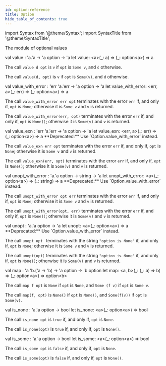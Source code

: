 ```yaml
---
id: option-reference
title: Option
hide_table_of_contents: true
---
```

import Syntax from '@theme/Syntax';
import SyntaxTitle from '@theme/SyntaxTitle';


The module of optional values


<SyntaxTitle syntax="cameligo">
val value : &#39;a.&#39;a -&gt; &#39;a option -&gt; &#39;a
</SyntaxTitle>
<SyntaxTitle syntax="jsligo">
let value: &lt;a&gt;(&#95;: a) =&gt; (&#95;: option&lt;a&gt;) =&gt; a
</SyntaxTitle>
<Syntax syntax="cameligo">

The call `value d opt` is `v` if `opt` is `Some v`, and `d`
    otherwise.

</Syntax>

<Syntax syntax="jsligo">

The call `value(d, opt)` is `v` if `opt` is `Some(v)`, and `d`
    otherwise.

</Syntax>


<SyntaxTitle syntax="cameligo">
val value&#95;with&#95;error : &#39;err &#39;a.&#39;err -&gt; &#39;a option -&gt; &#39;a
</SyntaxTitle>
<SyntaxTitle syntax="jsligo">
let value&#95;with&#95;error: &lt;err, a&gt;(&#95;: err) =&gt; (&#95;: option&lt;a&gt;) =&gt; a
</SyntaxTitle>
<Syntax syntax="cameligo">

The call `value_with_error err opt` terminates with the error
    `err` if, and only if, `opt` is `None`; otherwise it is `Some v`
    and `v` is returned.

</Syntax>

<Syntax syntax="jsligo">

The call `value_with_error(err, opt)` terminates with the error
    `err` if, and only if, `opt` is `None()`; otherwise it is `Some(v)`
    and `v` is returned.

</Syntax>


<SyntaxTitle syntax="cameligo">
val value&#95;exn : &#39;err &#39;a.&#39;err -&gt; &#39;a option -&gt; &#39;a
</SyntaxTitle>
<SyntaxTitle syntax="jsligo">
let value&#95;exn: &lt;err, a&gt;(&#95;: err) =&gt; (&#95;: option&lt;a&gt;) =&gt; a
</SyntaxTitle>
**Deprecated:** Use `Option.value_with_error` instead.

<Syntax syntax="cameligo">

The call `value_exn err opt` terminates with the error `err` if,
    and only if, `opt` is `None`; otherwise it is `Some v` and `v` is
    returned.

</Syntax>

<Syntax syntax="jsligo">

The call `value_exn(err, opt)` terminates with the error `err` if,
    and only if, `opt` is `None()`; otherwise it is `Some(v)` and `v` is
    returned.

</Syntax>


<SyntaxTitle syntax="cameligo">
val unopt&#95;with&#95;error : &#39;a.&#39;a option -&gt; string -&gt; &#39;a
</SyntaxTitle>
<SyntaxTitle syntax="jsligo">
let unopt&#95;with&#95;error: &lt;a&gt;(&#95;: option&lt;a&gt;) =&gt; (&#95;: string) =&gt; a
</SyntaxTitle>
**Deprecated:** Use `Option.value_with_error` instead.

<Syntax syntax="cameligo">

The call `unopt_with_error opt err` terminates with the error
    `err` if, and only if, `opt` is `None`; otherwise it is `Some v`
    and `v` is returned.

</Syntax>

<Syntax syntax="jsligo">

The call `unopt_with_error(opt, err)` terminates with the error
    `err` if, and only if, `opt` is `None()`; otherwise it is
    `Some(v)` and `v` is returned.

</Syntax>


<SyntaxTitle syntax="cameligo">
val unopt : &#39;a.&#39;a option -&gt; &#39;a
</SyntaxTitle>
<SyntaxTitle syntax="jsligo">
let unopt: &lt;a&gt;(&#95;: option&lt;a&gt;) =&gt; a
</SyntaxTitle>
**Deprecated:** Use `Option.value_with_error` instead.

<Syntax syntax="cameligo">

The call `unopt opt ` terminates with the string
    `"option is None"` if, and only if, `opt` is `None`; otherwise it is
    `Some v` and `v` is returned.

</Syntax>

<Syntax syntax="jsligo">

The call `unopt(opt)` terminates with the string
    `"option is None"` if, and only if, `opt` is `None()`; otherwise it is
    `Some(v)` and `v` is returned.

</Syntax>


<SyntaxTitle syntax="cameligo">
val map : &#39;a &#39;b.(&#39;a -&gt; &#39;b) -&gt; &#39;a option -&gt; &#39;b option
</SyntaxTitle>
<SyntaxTitle syntax="jsligo">
let map: &lt;a, b&gt;(&#95;: (&#95;: a) =&gt; b) =&gt; (&#95;: option&lt;a&gt;) =&gt; option&lt;b&gt;
</SyntaxTitle>
<Syntax syntax="cameligo">

The call `map f opt` is `None` if `opt` is `None`, and
    `Some (f v)` if `opt` is `Some v`.

</Syntax>

<Syntax syntax="jsligo">

The call `map(f, opt)` is `None()` if `opt` is `None()`, and
    `Some(f(v))` if `opt` is `Some(v)`.

</Syntax>


<SyntaxTitle syntax="cameligo">
val is&#95;none : &#39;a.&#39;a option -&gt; bool
</SyntaxTitle>
<SyntaxTitle syntax="jsligo">
let is&#95;none: &lt;a&gt;(&#95;: option&lt;a&gt;) =&gt; bool
</SyntaxTitle>
<Syntax syntax="cameligo">

The call `is_none opt` is `true` if, and only if, `opt` is
    `None`.

</Syntax>

<Syntax syntax="jsligo">

The call `is_none(opt)` is `true` if, and only if, `opt` is
    `None()`.

</Syntax>


<SyntaxTitle syntax="cameligo">
val is&#95;some : &#39;a.&#39;a option -&gt; bool
</SyntaxTitle>
<SyntaxTitle syntax="jsligo">
let is&#95;some: &lt;a&gt;(&#95;: option&lt;a&gt;) =&gt; bool
</SyntaxTitle>
<Syntax syntax="cameligo">

The call `is_some opt` is `false` if, and only if, `opt` is
    `None`.

</Syntax>

<Syntax syntax="jsligo">

The call `is_some(opt)` is `false` if, and only if, `opt` is
    `None()`.

</Syntax>
